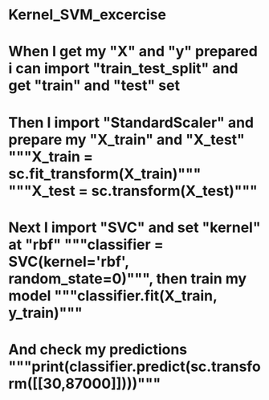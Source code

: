 # Kernel_SVM_excercise
# When I get my "X" and "y" prepared i can import "train_test_split" and get "train" and "test" set
# Then I import "StandardScaler" and prepare my "X_train" and "X_test" """X_train = sc.fit_transform(X_train)""" """X_test = sc.transform(X_test)"""
# Next I import "SVC" and set "kernel" at "rbf" """classifier = SVC(kernel='rbf', random_state=0)""", then train my model """classifier.fit(X_train, y_train)"""
# And check my predictions """print(classifier.predict(sc.transform([[30,87000]])))"""
